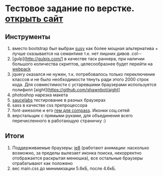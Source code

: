# Тестовое задание по верстке. [открыть сайт](http://litvinenkoevgeny.github.io/test-task/)

## Инструменты
1. вместо bootstrap был выбран [susy](http://susy.oddbird.net/) как более мощная альтернатива + лучше сказывается на семантике т.к. нет лишних дивов .col-*-*
2. [gulp](http://gulpjs.com/] в качестве таск раннера, при наличии большого количества скриптов, целесообразнее будет перейти на [webpack](https://webpack.github.io/)
3. jquery оказался не нужен, т.к. потребовалось только переключение классов и не было необходимости тянуть ради этого 2000 строк кода. Для совместимости с устаревшими браузерами используется полифилл [aight](https://github.com/shawnbot/aight]
4. photoshop нарезка макета
5. [saucelabs](https://saucelabs.com) тестирование в разных браузерах
6. sass в качестве css препроцессора
7. font-awesome и его [гем для compass](https://github.com/FortAwesome/font-awesome-sass). Иконки соц.сетей
8. верстальщик с прямыми руками, для объединения всего перечисленного в работающую страничку :)

## Итоги
1. Поддерживаемые браузеры: [ie8](https://saucelabs.com/beta/tests/630055fb740346e9af3a51267d1a7c1e/watch) (работают анимации: насколько возможно, за пределы вылезает иконка поиска, некорректно отображается раскрытая менюшка), все остальные браузеры отрабатывают как положено
2. вес main.css до минимизации 5.6кБ, после 4.6кБ.

